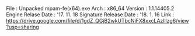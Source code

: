 File : Unpacked mpam-fe(x64).exe
Arch : x86_64
Version : 1.1.14405.2
Engine Relase Date : '17. 11. 18
Signature Release Date : '18. 1. 16
Link : https://drive.google.com/file/d/1gdZ_QGjB2wkUTbcNjFX8xxcLAzlllzg6/view?usp=sharing

